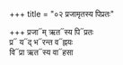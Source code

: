+++
title = "०२ प्रजामृतस्य पिप्रतः"

+++
प्रजा᳓म् ऋत᳓स्य पि᳓प्रतः  
प्र᳓ य᳓द् भ᳓रन्त व᳓ह्नयः  
वि᳓प्रा ऋत᳓स्य वा᳓हसा